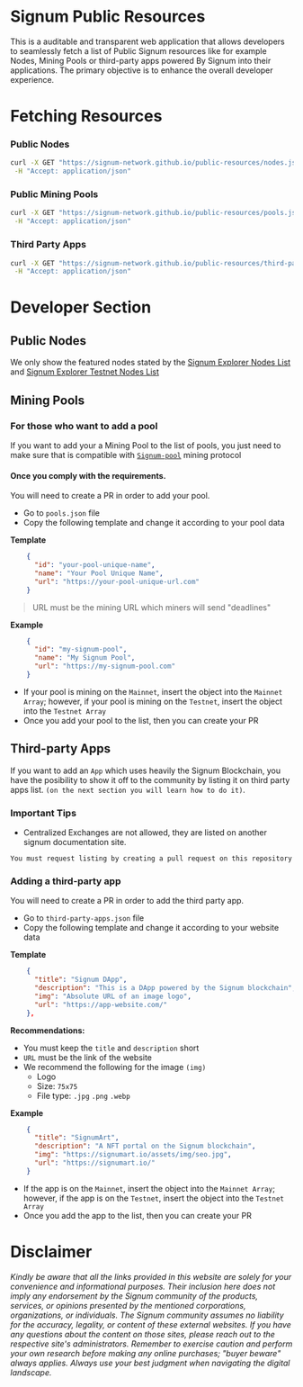 # Signum Public Resources

This is a auditable and transparent web application that allows developers to seamlessly fetch a list of Public Signum resources like for example Nodes, Mining Pools or third-party apps powered By Signum into their applications. The primary objective is to enhance the overall developer experience.

# Fetching Resources

### Public Nodes
```bash
curl -X GET "https://signum-network.github.io/public-resources/nodes.json" \
 -H "Accept: application/json" 
```

### Public Mining Pools
```bash
curl -X GET "https://signum-network.github.io/public-resources/pools.json" \
 -H "Accept: application/json" 
```

### Third Party Apps
```bash
curl -X GET "https://signum-network.github.io/public-resources/third-party-apps.json" \
 -H "Accept: application/json" 
```

# Developer Section

## Public Nodes
We only show the featured nodes stated by the [Signum Explorer Nodes List](https://explorer.signum.network/peers/) and [Signum Explorer Testnet Nodes List](https://testnet.explorer.signum.network/peers/)


## Mining Pools
### For those who want to add a pool

If you want to add your a Mining Pool to the list of pools, you just need to make sure that is compatible with [`Signum-pool`](https://github.com/signum-network/signum-pool) mining protocol

#### Once you comply with the requirements.
You will need to create a PR in order to add your pool. 

- Go to `pools.json` file
- Copy the following template and change it according to your pool data


**Template**
```json
    {
      "id": "your-pool-unique-name",
      "name": "Your Pool Unique Name",
      "url": "https://your-pool-unique-url.com"
    }
```
> URL must be the mining URL which miners will send "deadlines"

**Example**
```json
    {
      "id": "my-signum-pool",
      "name": "My Signum Pool",
      "url": "https://my-signum-pool.com"
    }
```

- If your pool is mining on the `Mainnet`, insert the object into the `Mainnet Array`; however, if your pool is mining on the `Testnet`, insert the object into the `Testnet Array`
- Once you add your pool to the list, then you can create your PR

## Third-party Apps

If you want to add an `App` which uses heavily the Signum Blockchain, you have the posibility to show it off to the community by listing it on third party apps list. `(on the next section you will learn how to do it)`.

### Important Tips

- Centralized Exchanges are not allowed, they are listed on another signum documentation site.

```
You must request listing by creating a pull request on this repository
```

### Adding a third-party app

You will need to create a PR in order to add the third party app. 

- Go to `third-party-apps.json` file
- Copy the following template and change it according to your website data


**Template**
```json
    {
      "title": "Signum DApp",
      "description": "This is a DApp powered by the Signum blockchain",
      "img": "Absolute URL of an image logo",
      "url": "https://app-website.com/"
    },
```
**Recommendations:**
- You must keep the `title` and `description` short 
- `URL` must be the link of the website
- We recommend the following for the image `(img)`
  - Logo
  - Size: `75x75`
  - File type: `.jpg` `.png` `.webp`


**Example**
```json
    {
      "title": "SignumArt",
      "description": "A NFT portal on the Signum blockchain",
      "img": "https://signumart.io/assets/img/seo.jpg",
      "url": "https://signumart.io/"
    }
```

- If the app is on the `Mainnet`, insert the object into the `Mainnet Array`; however, if the app is on the `Testnet`, insert the object into the `Testnet Array`
- Once you add the app to the list, then you can create your PR


# Disclaimer

*Kindly be aware that all the links provided in this website are solely for your convenience and informational purposes. Their inclusion here does not imply any endorsement by the Signum community of the products, services, or opinions presented by the mentioned corporations, organizations, or individuals. The Signum community assumes no liability for the accuracy, legality, or content of these external websites. If you have any questions about the content on those sites, please reach out to the respective site's administrators. Remember to exercise caution and perform your own research before making any online purchases; "buyer beware" always applies. Always use your best judgment when navigating the digital landscape.*
